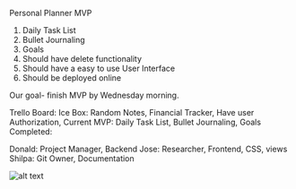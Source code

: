 
Personal Planner MVP
1. Daily Task List
2. Bullet Journaling
3. Goals
4. Should have delete functionality
5. Should have a easy to use User Interface
6. Should be deployed online

Our goal- finish MVP by Wednesday morning.

Trello Board:
Ice Box: Random Notes, Financial Tracker, Have user Authorization, 
Current MVP:  Daily Task List, Bullet Journaling, Goals
Completed:

Donald: Project Manager, Backend
Jose: Researcher, Frontend, CSS, views
Shilpa: Git Owner, Documentation


![alt text]([http://url/to/img.png](https://i.imgur.com/Fl2NCqO.png))
